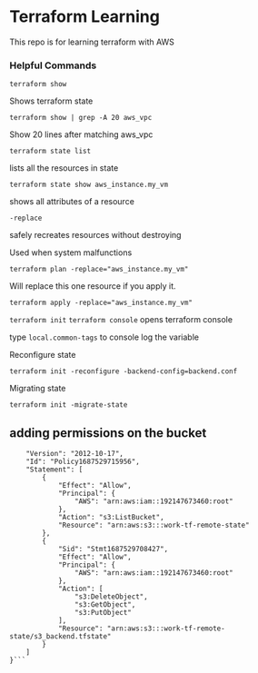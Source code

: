 # Terraform Learning

This repo is for learning terraform with AWS

### Helpful Commands

`terraform show`

Shows terraform state

`terraform show | grep -A 20 aws_vpc`

Show 20 lines after matching aws_vpc

`terraform state list`

lists all the resources in state

`terraform state show aws_instance.my_vm`

shows all attributes of a resource

`-replace`

safely recreates resources without destroying

Used when system malfunctions

`terraform plan -replace="aws_instance.my_vm"`

Will replace this one resource if you apply it.

`terraform apply -replace="aws_instance.my_vm"`

`terraform init` `terraform console` opens terraform console

type `local.common-tags` to console log the variable

Reconfigure state

`terraform init -reconfigure -backend-config=backend.conf`

Migrating state

`terraform init -migrate-state`

## adding permissions on the bucket

````{
    "Version": "2012-10-17",
    "Id": "Policy1687529715956",
    "Statement": [
        {
            "Effect": "Allow",
            "Principal": {
                "AWS": "arn:aws:iam::192147673460:root"
            },
            "Action": "s3:ListBucket",
            "Resource": "arn:aws:s3:::work-tf-remote-state"
        },
        {
            "Sid": "Stmt1687529708427",
            "Effect": "Allow",
            "Principal": {
                "AWS": "arn:aws:iam::192147673460:root"
            },
            "Action": [
                "s3:DeleteObject",
                "s3:GetObject",
                "s3:PutObject"
            ],
            "Resource": "arn:aws:s3:::work-tf-remote-state/s3_backend.tfstate"
        }
    ]
}```
````
